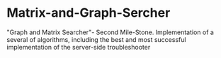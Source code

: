 # Matrix-and-Graph-Sercher
"Graph and Matrix Searcher"- Second Mile-Stone. Implementation of a several of algorithms, including the best and most successful implementation of the server-side troubleshooter
